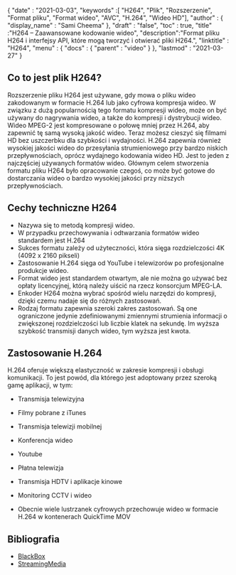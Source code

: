 {
  "date" : "2021-03-03",
  "keywords" :[ "H264", "Plik", "Rozszerzenie", "Format pliku", "Format wideo", "AVC", "H.264", "Wideo HD"],
  "author" : {
    "display_name" : "Sami Cheema"
},
  "draft" : "false",
  "toc" : true,
  "title" :"H264 – Zaawansowane kodowanie wideo",
  "description":"Format pliku H264 i interfejsy API, które mogą tworzyć i otwierać pliki H264.",
  "linktitle" : "H264",
  "menu" : {
    "docs" : {
      "parent" : "video"
}
},
  "lastmod" : "2021-03-27"
}


## Co to jest plik H264?

Rozszerzenie pliku H264 jest używane, gdy mowa o pliku wideo zakodowanym w formacie H.264 lub jako cyfrowa kompresja wideo. W związku z dużą popularnością tego formatu kompresji wideo, może on być używany do nagrywania wideo, a także do kompresji i dystrybucji wideo. Wideo MPEG-2 jest kompresowane o połowę mniej przez H.264, aby zapewnić tę samą wysoką jakość wideo. Teraz możesz cieszyć się filmami HD bez uszczerbku dla szybkości i wydajności. H.264 zapewnia również wysokiej jakości wideo do przesyłania strumieniowego przy bardzo niskich przepływnościach, oprócz wydajnego kodowania wideo HD. Jest to jeden z najczęściej używanych formatów wideo. Głównym celem stworzenia formatu pliku H264 było opracowanie czegoś, co może być gotowe do dostarczania wideo o bardzo wysokiej jakości przy niższych przepływnościach.


## Cechy techniczne H264
 



* Nazywa się to metodą kompresji wideo.
* W przypadku przechowywania i odtwarzania formatów wideo standardem jest H.264
* Sukces formatu zależy od użyteczności, która sięga rozdzielczości 4K (4092 x 2160 pikseli)
* Zastosowanie H.264 sięga od YouTube i telewizorów po profesjonalne produkcje wideo.
* Format wideo jest standardem otwartym, ale nie można go używać bez opłaty licencyjnej, którą należy uiścić na rzecz konsorcjum MPEG-LA.
* Enkoder H264 można wybrać spośród wielu narzędzi do kompresji, dzięki czemu nadaje się do różnych zastosowań.
* Rodzaj formatu zapewnia szeroki zakres zastosowań. Są one ograniczone jedynie zdefiniowanymi zmiennymi strumienia informacji o zwiększonej rozdzielczości lub liczbie klatek na sekundę. Im wyższa szybkość transmisji danych wideo, tym wyższa jest kwota.
 



 



## Zastosowanie H.264

H.264 oferuje większą elastyczność w zakresie kompresji i obsługi komunikacji. To jest powód, dla którego jest adoptowany przez szeroką gamę aplikacji, w tym:

* Transmisja telewizyjna
* Filmy pobrane z iTunes
* Transmisja telewizji mobilnej
* Konferencja wideo
* Youtube
* Płatna telewizja



* Transmisja HDTV i aplikacje kinowe



* Monitoring CCTV i wideo
* Obecnie wiele lustrzanek cyfrowych przechowuje wideo w formacie H.264 w kontenerach QuickTime MOV

## Bibliografia

* [BlackBox](https://www.blackbox.co.uk/gb-gb/page/38313/Resources/Technical-Resources/Black-Box-Explains/Multimedia/What-is-H264-video-encoding)
* [StreamingMedia](https://www.streamingmedia.com/Articles/ReadArticle.aspx?ArticleID=74735)

